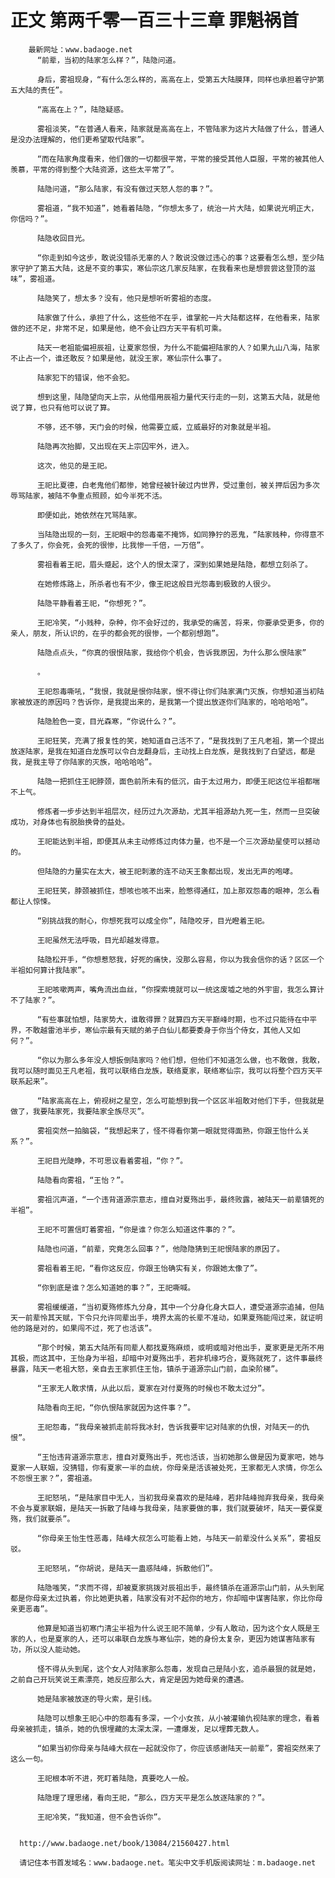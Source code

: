 # 正文 第两千零一百三十三章 罪魁祸首
        最新网址：www.badaoge.net
          “前辈，当初的陆家怎么样？”，陆隐问道。
      
          身后，雾祖现身，“有什么怎么样的，高高在上，受第五大陆膜拜，同样也承担着守护第五大陆的责任”。
      
          “高高在上？”，陆隐疑惑。
      
          雾祖淡笑，“在普通人看来，陆家就是高高在上，不管陆家为这片大陆做了什么，普通人是没办法理解的，他们更希望取代陆家”。
      
          “而在陆家角度看来，他们做的一切都很平常，平常的接受其他人臣服，平常的被其他人羡慕，平常的得到整个大陆资源，这些太平常了”。
      
          陆隐问道，“那么陆家，有没有做过天怒人怨的事？”。
      
          雾祖道，“我不知道”，她看着陆隐，“你想太多了，统治一片大陆，如果说光明正大，你信吗？”。
      
          陆隐收回目光。
      
          “你走到如今这步，敢说没错杀无辜的人？敢说没做过违心的事？这要看怎么想，至少陆家守护了第五大陆，这是不变的事实，寒仙宗这几家反陆家，在我看来也是想尝尝这登顶的滋味”，雾祖道。
      
          陆隐笑了，想太多？没有，他只是想听听雾祖的态度。
      
          陆家做了什么，承担了什么，这些他不在乎，谁掌舵一片大陆都这样，在他看来，陆家做的还不足，非常不足，如果是他，绝不会让四方天平有机可乘。
      
          陆天一老祖能偏袒辰祖，让夏家怨恨，为什么不能偏袒陆家的人？如果九山八海，陆家不止占一个，谁还敢反？如果是他，就没王家，寒仙宗什么事了。
      
          陆家犯下的错误，他不会犯。
      
          想到这里，陆隐望向天上宗，从他借用辰祖力量代天行走的一刻，这第五大陆，就是他说了算，也只有他可以说了算。
      
          不够，还不够，天门会的时候，他需要立威，立威最好的对象就是半祖。
      
          陆隐再次抬脚，又出现在天上宗囚牢外，进入。
      
          这次，他见的是王祀。
      
          王祀比夏德，白老鬼他们都惨，她曾经被针破过内世界，受过重创，被关押后因为多次辱骂陆家，被陆不争重点照顾，如今半死不活。
      
          即便如此，她依然在咒骂陆家。
      
          当陆隐出现的一刻，王祀眼中的怨毒毫不掩饰，如同狰狞的恶鬼，“陆家贱种，你得意不了多久了，你会死，会死的很惨，比我惨一千倍，一万倍”。
      
          雾祖看着王祀，眉头蹙起，这个人的恨太深了，深到如果她是陆隐，都想立刻杀了。
      
          在她修炼路上，所杀者也有不少，像王祀这般目光怨毒到极致的人很少。
      
          陆隐平静看着王祀，“你想死？”。
      
          王祀冷笑，“小贱种，杂种，你不会好过的，我承受的痛苦，将来，你要承受更多，你的亲人，朋友，所认识的，在乎的都会死的很惨，一个都别想跑”。
      
          陆隐点点头，“你真的很恨陆家，我给你个机会，告诉我原因，为什么那么恨陆家”
      
          。
      
          王祀怨毒嘶吼，“我恨，我就是恨你陆家，恨不得让你们陆家满门灭族，你想知道当初陆家被放逐的原因吗？告诉你，是我提出来的，是我第一个提出放逐你们陆家的，哈哈哈哈”。
      
          陆隐脸色一变，目光森寒，“你说什么？”。
      
          王祀狂笑，充满了报复性的笑，她知道自己活不了，“是我找到了王凡老祖，第一个提出放逐陆家，是我在知道白龙族可以令白龙翻身后，主动找上白龙族，是我找到了白望远，都是我，是我主导了你陆家的灭族，哈哈哈哈”。
      
          陆隐一把抓住王祀脖颈，面色前所未有的低沉，由于太过用力，即便王祀这位半祖都喘不上气。
      
          修炼者一步步达到半祖层次，经历过九次源劫，尤其半祖源劫九死一生，然而一旦突破成功，对身体也有脱胎换骨的益处。
      
          王祀能达到半祖，即便其从未主动修炼过肉体力量，也不是一个三次源劫星使可以撼动的。
      
          但陆隐的力量实在太大，被王祀刺激的连不动天王象都出现，发出无声的咆哮。
      
          王祀狂笑，脖颈被抓住，想咳也咳不出来，脸憋得通红，加上那双怨毒的眼神，怎么看都让人惊悚。
      
          “别挑战我的耐心，你想死我可以成全你”，陆隐咬牙，目光瞪着王祀。
      
          王祀虽然无法呼吸，目光却越发得意。
      
          陆隐松开手，“你想惹怒我，好死的痛快，没那么容易，你以为我会信你的话？区区一个半祖如何算计我陆家”。
      
          王祀咳嗽两声，嘴角流出血丝，“你探索境就可以一统这废墟之地的外宇宙，我怎么算计不了陆家？”。
      
          “有些事就怕想，陆家势大，谁敢得罪？就算四方天平巅峰时期，也不过只能待在中平界，不敢越雷池半步，寒仙宗最有天赋的弟子白仙儿都要委身于你当个侍女，其他人又如何？”。
      
          “你以为那么多年没人想扳倒陆家吗？他们想，但他们不知道怎么做，也不敢做，我敢，我可以随时面见王凡老祖，我可以联络白龙族，联络夏家，联络寒仙宗，我可以将整个四方天平联系起来”。
      
          “陆家高高在上，俯视树之星空，怎么可能想到我一个区区半祖敢对他们下手，但我就是做了，我要陆家死，我要陆家全族尽灭”。
      
          雾祖突然一拍脑袋，“我想起来了，怪不得看你第一眼就觉得面熟，你跟王怡什么关系？”。
      
          王祀目光陡睁，不可思议看着雾祖，“你？”。
      
          陆隐看向雾祖，“王怡？”。
      
          雾祖沉声道，“一个违背道源宗意志，擅自对夏殇出手，最终败露，被陆天一前辈镇死的半祖”。
      
          王祀不可置信盯着雾祖，“你是谁？你怎么知道这件事的？”。
      
          陆隐也问道，“前辈，究竟怎么回事？”，他隐隐猜到王祀恨陆家的原因了。
      
          雾祖看着王祀，“看你这反应，你跟王怡确实有关，你跟她太像了”。
      
          “你到底是谁？怎么知道她的事？”，王祀嘶喊。
      
          雾祖缓缓道，“当初夏殇修炼九分身，其中一个分身化身大巨人，遭受道源宗追捕，但陆天一前辈怜其天赋，下令只允许同辈出手，境界太高的长辈不准动，如果夏殇能闯过来，就证明他的路是对的，如果闯不过，死了也活该”。
      
          “那个时候，第五大陆所有同辈人都找夏殇麻烦，或明或暗对他出手，夏家更是无所不用其极，而这其中，王怡身为半祖，却暗中对夏殇出手，若非机缘巧合，夏殇就死了，这件事最终暴露，陆天一老祖大怒，亲自去王家抓住王怡，镇杀于道源宗山门前，血染阶梯”。
      
          “王家无人敢求情，从此以后，夏家在对付夏殇的时候也不敢太过分”。
      
          陆隐看向王祀，“你仇恨陆家就因为这件事？”。
      
          王祀怨毒，“我母亲被抓走前将我冰封，告诉我要牢记对陆家的仇恨，对陆天一的仇恨”。
      
          “王怡违背道源宗意志，擅自对夏殇出手，死也活该，当初她那么做是因为夏家吧，她与夏家一人联姻，没猜错，你有夏家一半的血统，你母亲是活该被处死，王家都无人求情，你怎么不怨恨王家？”，雾祖道。
      
          王祀怒吼，“是陆家目中无人，当初我母亲喜欢的是陆峰，若非陆峰抛弃我母亲，我母亲不会与夏家联姻，是陆天一拆散了陆峰与我母亲，陆家要做的事，我们就要破坏，陆天一要保夏殇，我们就要杀”。
      
          “你母亲王怡生性恶毒，陆峰大叔怎么可能看上她，与陆天一前辈没什么关系”，雾祖反驳。
      
          王祀怒吼，“你胡说，是陆天一蛊惑陆峰，拆散他们”。
      
          陆隐嗤笑，“求而不得，却被夏家挑拨对辰祖出手，最终镇杀在道源宗山门前，从头到尾都是你母亲太过执着，你比她更执着，陆家没有对不起你的地方，你却暗中谋害陆家，你比你母亲更恶毒”。
      
          他算是知道当初寒门清尘半祖为什么说王祀不简单，少有人敢动，因为这个女人既是王家的人，也是夏家的人，还可以串联白龙族与寒仙宗，她的身份太复杂，更因为她谋害陆家有功，所以没人能动她。
      
          怪不得从头到尾，这个女人对陆家那么怨毒，发现自己是陆小玄，追杀最狠的就是她，之前自己开玩笑说王素漂亮，她反应那么大，肯定是因为她母亲的遭遇。
      
          她是陆家被放逐的导火索，是引线。
      
          陆隐可以想象王祀心中的怨毒有多深，一个小女孩，从小被灌输仇视陆家的理念，看着母亲被抓走，镇杀，她的仇恨埋藏的太深太深，一遭爆发，足以埋葬无数人。
      
          “如果当初你母亲与陆峰大叔在一起就没你了，你应该感谢陆天一前辈”，雾祖突然来了这么一句。
      
          王祀根本听不进，死盯着陆隐，真要吃人一般。
      
          陆隐理了理思绪，看向王祀，“那么，四方天平是怎么放逐陆家的？”。
      
          王祀冷笑，“我知道，但不会告诉你”。
      
      
      http://www.badaoge.net/book/13084/21560427.html
      
      请记住本书首发域名：www.badaoge.net。笔尖中文手机版阅读网址：m.badaoge.net
